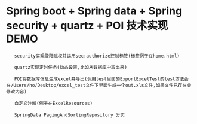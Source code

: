 # Spring boot + Spring data + Spring security + quartz + POI  技术实现DEMO
       
       security实现登陆赋权并运用sec:authorize控制标签(标签例子在home.html)
       
       quartz实现定时任务(动态设置,比如从数据库中取出来)
       
       POI将数据库信息生成excel并导出(调用test里面的ExportExcelTest的test方法会在/Users/ho/Desktop/excel_test文件下里面生成一个out.xls文件,如果文件已存在会修改内容)
       
       自定义注解(例子在ExcelResources)
       
       SpringData PagingAndSortingRepository 分页
       
        
       

